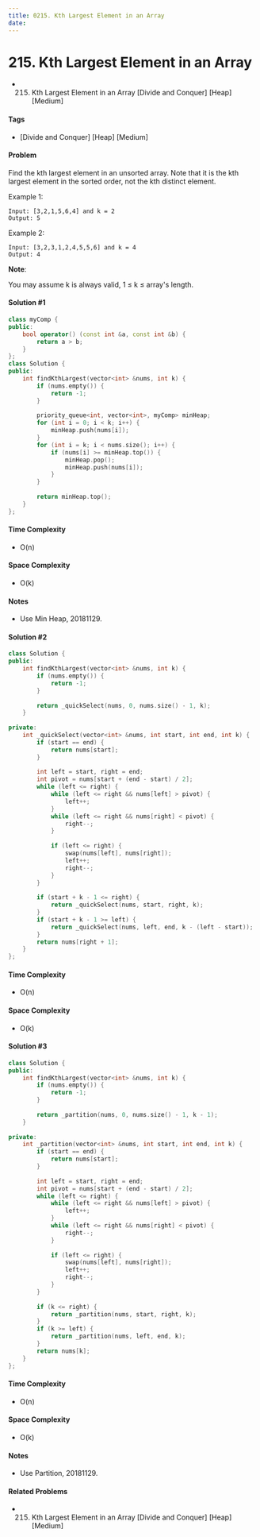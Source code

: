 ```yaml
---
title: 0215. Kth Largest Element in an Array
date: 
---
```


# 215. Kth Largest Element in an Array
- 215. Kth Largest Element in an Array [Divide and Conquer] [Heap] [Medium]

#### Tags
- [Divide and Conquer] [Heap] [Medium]

#### Problem
Find the kth largest element in an unsorted array. Note that it is the kth largest element in the sorted order, not the kth distinct element.

Example 1:

    Input: [3,2,1,5,6,4] and k = 2
    Output: 5

Example 2:

    Input: [3,2,3,1,2,4,5,5,6] and k = 4
    Output: 4

**Note**: 

You may assume k is always valid, 1 ≤ k ≤ array's length.

#### Solution #1
``` C++
class myComp {
public:
    bool operator() (const int &a, const int &b) {
        return a > b;
    }
};
class Solution {
public:
    int findKthLargest(vector<int> &nums, int k) {
        if (nums.empty()) {
            return -1;
        }
        
        priority_queue<int, vector<int>, myComp> minHeap;
        for (int i = 0; i < k; i++) {
            minHeap.push(nums[i]);
        }
        for (int i = k; i < nums.size(); i++) {
            if (nums[i] >= minHeap.top()) {
                minHeap.pop();
                minHeap.push(nums[i]);
            }
        }
        
        return minHeap.top();
    }
};
```

#### Time Complexity
- O(n)

#### Space Complexity
- O(k)

#### Notes
- Use Min Heap, 20181129.

#### Solution #2
``` C++
class Solution {
public:
    int findKthLargest(vector<int> &nums, int k) {
        if (nums.empty()) {
            return -1;
        }
        
        return _quickSelect(nums, 0, nums.size() - 1, k);
    }
    
private:
    int _quickSelect(vector<int> &nums, int start, int end, int k) {
        if (start == end) {
            return nums[start];
        }
        
        int left = start, right = end;
        int pivot = nums[start + (end - start) / 2];
        while (left <= right) {
            while (left <= right && nums[left] > pivot) {
                left++;
            }
            while (left <= right && nums[right] < pivot) {
                right--;
            }
            
            if (left <= right) {
                swap(nums[left], nums[right]);
                left++;
                right--;
            }
        }
        
        if (start + k - 1 <= right) {
            return _quickSelect(nums, start, right, k);
        }
        if (start + k - 1 >= left) {
            return _quickSelect(nums, left, end, k - (left - start));
        }
        return nums[right + 1];
    }
};
```

#### Time Complexity
- O(n)

#### Space Complexity
- O(k)

#### Solution #3
``` C++
class Solution {
public:
    int findKthLargest(vector<int> &nums, int k) {
        if (nums.empty()) {
            return -1;
        }
        
        return _partition(nums, 0, nums.size() - 1, k - 1);
    }
    
private:
    int _partition(vector<int> &nums, int start, int end, int k) {
        if (start == end) {
            return nums[start];
        }
        
        int left = start, right = end;
        int pivot = nums[start + (end - start) / 2];
        while (left <= right) {
            while (left <= right && nums[left] > pivot) {
                left++;
            }
            while (left <= right && nums[right] < pivot) {
                right--;
            }
            
            if (left <= right) {
                swap(nums[left], nums[right]);
                left++;
                right--;
            }
        }
        
        if (k <= right) {
            return _partition(nums, start, right, k);
        }
        if (k >= left) {
            return _partition(nums, left, end, k);
        }
        return nums[k];
    }
};
```

#### Time Complexity
- O(n)

#### Space Complexity
- O(k)

#### Notes
- Use Partition, 20181129.

#### Related Problems
- 215. Kth Largest Element in an Array [Divide and Conquer] [Heap] [Medium]
